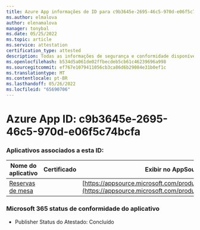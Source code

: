 ```yaml
---
title: Azure App informações de ID para c9b3645e-2695-46c5-970d-e06f5c74bcfa
ms.author: elmalova
author: elenamalova
manager: tonybal
ms.date: 05/25/2022
ms.topic: article
ms.service: attestation
certification_type: attested
description: Todas as informações de segurança e conformidade disponíveis para c9b3645e-2695-46c5-970d-e06f5c74bcfa.
ms.openlocfilehash: b534d5a061de02ffbecdeb5cb61c46239696a998
ms.sourcegitcommit: ef767e1079411056cb3ca86d6b29084e31b0ef1c
ms.translationtype: MT
ms.contentlocale: pt-BR
ms.lasthandoff: 05/26/2022
ms.locfileid: "65690706"
---
```

# <a name="azure-app-id-c9b3645e-2695-46c5-970d-e06f5c74bcfa"></a>Azure App ID: c9b3645e-2695-46c5-970d-e06f5c74bcfa


### <a name="apps-associated-with-this-id"></a>Aplicativos associados a esta ID:
| **Nome do aplicativo** | **Certificado** | **Exibir no AppSource** |
|--------------|---------------|-----------------------|
| [Reservas de mesa](../forward/WA200003532.md) |  | [https://appsource.microsoft.com/product/office/WA200003532](https://appsource.microsoft.com/product/office/WA200003532) |

### <a name="microsoft-365-app-compliance-status"></a>Microsoft 365 status de conformidade do aplicativo
- Publisher Status do Atestado: Concluído
